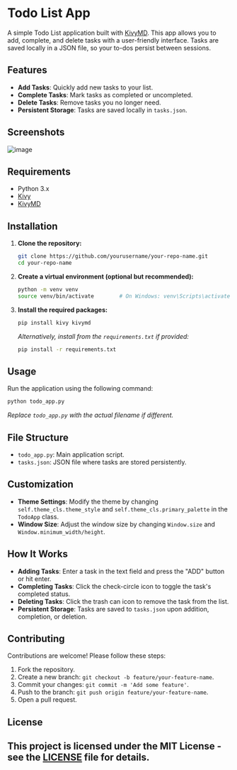 # Todo List App

A simple Todo List application built with [KivyMD](https://github.com/kivymd/KivyMD). This app allows you to add, complete, and delete tasks with a user-friendly interface. Tasks are saved locally in a JSON file, so your to-dos persist between sessions.

## Features

- **Add Tasks**: Quickly add new tasks to your list.
- **Complete Tasks**: Mark tasks as completed or uncompleted.
- **Delete Tasks**: Remove tasks you no longer need.
- **Persistent Storage**: Tasks are saved locally in `tasks.json`.

## Screenshots

![image](https://github.com/user-attachments/assets/7fd50a74-dc50-4677-9528-6707f4145120)


## Requirements

- Python 3.x
- [Kivy](https://kivy.org/#home)
- [KivyMD](https://github.com/kivymd/KivyMD)

## Installation

1. **Clone the repository:**

   ```bash
   git clone https://github.com/yourusername/your-repo-name.git
   cd your-repo-name
   ```

2. **Create a virtual environment (optional but recommended):**

   ```bash
   python -m venv venv
   source venv/bin/activate        # On Windows: venv\Scripts\activate
   ```

3. **Install the required packages:**

   ```bash
   pip install kivy kivymd
   ```

   *Alternatively, install from the `requirements.txt` if provided:*

   ```bash
   pip install -r requirements.txt
   ```

## Usage

Run the application using the following command:

```bash
python todo_app.py
```

*Replace `todo_app.py` with the actual filename if different.*

## File Structure

- `todo_app.py`: Main application script.
- `tasks.json`: JSON file where tasks are stored persistently.

## Customization

- **Theme Settings**: Modify the theme by changing `self.theme_cls.theme_style` and `self.theme_cls.primary_palette` in the `TodoApp` class.
- **Window Size**: Adjust the window size by changing `Window.size` and `Window.minimum_width/height`.

## How It Works

- **Adding Tasks**: Enter a task in the text field and press the "ADD" button or hit enter.
- **Completing Tasks**: Click the check-circle icon to toggle the task's completed status.
- **Deleting Tasks**: Click the trash can icon to remove the task from the list.
- **Persistent Storage**: Tasks are saved to `tasks.json` upon addition, completion, or deletion.

## Contributing

Contributions are welcome! Please follow these steps:

1. Fork the repository.
2. Create a new branch: `git checkout -b feature/your-feature-name`.
3. Commit your changes: `git commit -m 'Add some feature'`.
4. Push to the branch: `git push origin feature/your-feature-name`.
5. Open a pull request.

## License
This project is licensed under the MIT License - see the [LICENSE](LICENSE) file for details.
---
